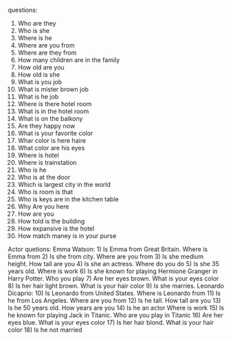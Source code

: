 questions:
1) Who are they
2) Who is she
3) Where is he
4)  Where are you from
5) Where are they from
6) How many children are in the family
7) How old are you 
8) How old is she
9) What is you job
10) What is mister brown job
11) What is he job
12) Where is there hotel room
13) What is in the hotel room
14) What is on the balkony
15) Are they happy now
16) What is your favorite color
17) Whar color is here haire
18) What color are his eyes
19) Where is hotel
20) Where is trainstation
21) Who is he
22) Who is at the door
23) Which is largest city in the world
24) Who is room is that
25) Who is keys are in the kitchen table
26) Why Are you here
27) How are you
28) How told is the building
29) How expansive is the hotel
30) How match maney is in your purse

Actor quetions:
	Emma Watson:
		1) Is Emma from Great Britain. Where is Emma from
		2) Is she from city. Where are you from
		3) Is she medium height. How tall are you
		4) Is she an actress. Where do you do
		5)  Is she 35 years old. Where is work
		6) Is she known for playing Hermione Granger in Harry Potter. Who you play
		7) Are her eyes brown. What is your eyes color
		8) Is her hair light brown. What is your hair color
		9) Is she marries. 
	Leonardo Dicaprio:
		10) Is Leonardo from United States. Where is Leonardo from
		11) Is he from Los Angeles. Where are you from
		12) Is he tall. How tall are you
		13) Is he 50 years old. How years are you
		14) Is he an actor Where is work
		15) Is he known for playing  Jack in Titanic. Who are you play in Titanic
		16) Are her eyes blue. What is your eyes color
		17) Is her hair blond. What is your hair color
		18) Is he not married
